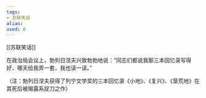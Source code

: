 ```yaml
---
tags: 
- 苏联笑话 
alias:
used: 0
---
```

[[苏联笑话]]

在政治局会议上，勃列日涅夫兴致勃勃地说：“同志们都说我那三本回忆录写得好，哪天给我弄一套，我也读一读。”

（注：勃列日涅夫获得了列宁文学奖的三本回忆录《小地》、《复兴》、《垦荒地》在其死后被揭露系捉刀之作） 


